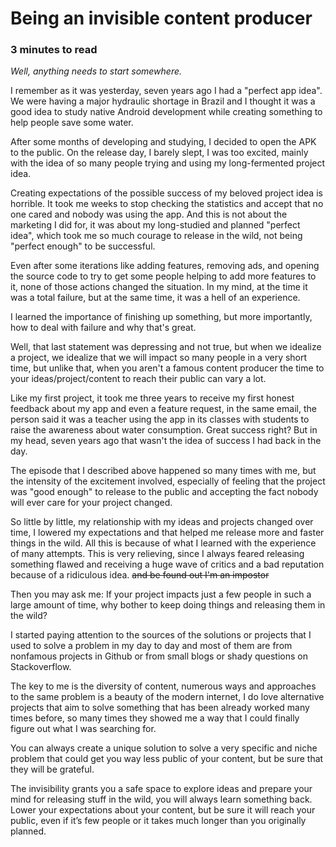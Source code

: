 # Being an invisible content producer

### 3 minutes to read  

_Well, anything needs to start somewhere._

I remember as it was yesterday, seven years ago I had a "perfect app idea".
We were having a major hydraulic shortage in Brazil and I thought it was a good idea
to study native Android development while creating something to help people save some water.  

After some months of developing and studying, I decided to open the APK to the public.
On the release day, I barely slept, I was too excited, mainly with the idea of so many people
trying and using my long-fermented project idea.  

Creating expectations of the possible success of my beloved project idea is horrible.
It took me weeks to stop checking the statistics and accept that no one cared and nobody was using the app.
And this is not about the marketing I did for, it was about my long-studied and planned "perfect idea",
which took me so much courage to release in the wild, not being "perfect enough" to be successful.  

Even after some iterations like adding features, removing ads, and opening the source code to
try to get some people helping to add more features to it, none of those actions changed the situation.
In my mind, at the time it was a total failure, but at the same time, it was a hell of an experience.  

I learned the importance of finishing up something, but more importantly,
how to deal with failure and why that's great.  

Well, that last statement was depressing and not true, but when we idealize a project,
we idealize that we will impact so many people in a very short time, but unlike that,
when you aren't a famous content producer the time to your ideas/project/content
to reach their public can vary a lot.  

Like my first project, it took me three years to receive my first honest feedback
about my app and even a feature request, in the same email, the person said it was
a teacher using the app in its classes with students to raise the awareness about
water consumption. Great success right? But in my head, seven years ago that
wasn't the idea of success I had back in the day.  

The episode that I described above happened so many times with me, but the intensity
of the excitement involved, especially of feeling that the project was "good enough"
to release to the public and accepting the fact nobody will ever care for your project changed.  

So little by little, my relationship with my ideas and projects changed over time,
I lowered my expectations and that helped me release more and faster things in the wild.
All this is because of what I learned with the experience of many attempts.
This is very relieving, since I always feared releasing something flawed and receiving a
huge wave of critics and a bad reputation because of a ridiculous idea.
~~and be found out I'm an impostor~~  

Then you may ask me: If your project impacts just a few people in such a large amount of time,
why bother to keep doing things and releasing them in the wild?  

I started paying attention to the sources of the solutions or projects that I used to solve a problem
in my day to day and most of them are from nonfamous projects in Github or from small
blogs or shady questions on Stackoverflow.  

The key to me is the diversity of content, numerous ways and approaches to the same problem
is a beauty of the modern internet, I do love alternative projects that aim to solve something
that has been already worked many times before, so many times they showed me a way that
I could finally figure out what I was searching for.  

You can always create a unique solution to solve a very specific and niche problem that could
get you way less public of your content, but be sure that they will be grateful.  

The invisibility grants you a safe space to explore ideas and prepare your mind for releasing
stuff in the wild, you will always learn something back. Lower your expectations about your content,
but be sure it will reach your public, even if it’s few people or it takes much longer than you originally planned.  

